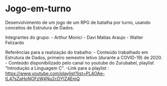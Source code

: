 # Jogo-em-turno
Desenvolvimento de um jogo de um RPG de batalha por turno, usando conceitos de Estrutura de Dados.

Integrantes do grupo: 
    - Arthur Monici
    - Davi Matias Araujo
    - Walter Felizardo

Referências para a realização do trabalho:
    - Conteúdo trabalhado em Estrutura de Dados, primeiro semestre letivo (durante a COVID-19) de 2020.
    - Conteúdo disponibilizado pelo canal no youtube do Zurubabel, playlist "Introdução a Linguagem C".
    -Link para a playlist : https://www.youtube.com/playlist?list=PL4OAe-tL47sZaHoNOFzW4Nu2cDYIZ4EmQ
